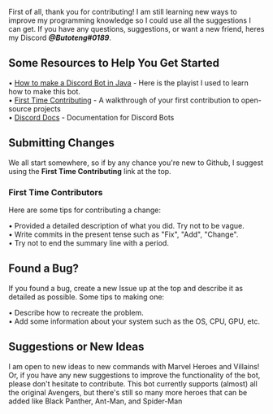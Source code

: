  First of all, thank you for contributing! I am still learning new ways to improve my programming knowledge so I could use all the suggestions I can get.
 If you have any questions, suggestions, or want a new friend, heres my Discord ***@Butoteng#0189***.

## Some Resources to Help You Get Started
• [How to make a Discord Bot in Java](https://www.youtube.com/playlist?list=PLWnw41ah3I4ZX98tFDwlT_NybF1EYKiYM) - Here is the playist I used to learn how to make this bot. <br />
• [First Time Contributing](https://egghead.io/courses/how-to-contribute-to-an-open-source-project-on-github) - A walkthrough of your first contribution to open-source projects <br />
• [Discord Docs](https://discordapp.com/developers/docs/intro) - Documentation for Discord Bots

## Submitting Changes
We all start somewhere, so if by any chance you're new to Github, I suggest using the **First Time Contributing** link at the top.

### First Time Contributors
Here are some tips for contributing a change:<br />

• Provided a detailed description of what you did. Try not to be vague. <br />
• Write commits in the present tense such as "Fix", "Add", "Change". <br />
• Try not to end the summary line with a period. <br />

## Found a Bug?
If you found a bug, create a new Issue up at the top and describe it as detailed as possible. Some tips to making one:<br />

  • Describe how to recreate the problem. <br />
  • Add some information about your system such as the OS, CPU, GPU, etc.

## Suggestions or New Ideas
I am open to new ideas to new commands with Marvel Heroes and Villains! Or, if you have any new suggestions to improve the functionality
of the bot, please don't hesitate to contribute. This bot currently supports (almost) all the original Avengers, but there's still so many
more heroes that can be added like Black Panther, Ant-Man, and Spider-Man
